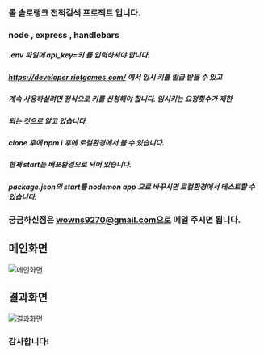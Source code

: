### 롤 솔로랭크 전적검색 프로젝트 입니다.

### node , express , handlebars 

##### .env 파일에 api_key=키 를 입력하셔야 합니다. 

##### https://developer.riotgames.com/ 에서 임시 키를 발급 받을 수 있고

##### 계속 사용하실려면 정식으로 키를 신청해야 합니다. 임시키는 요청횟수가 제한
##### 되는 것으로 알고 있습니다.

##### clone 후에 npm i 후에 로컬환경에서 볼 수 있습니다.

##### 현재 start는 배포환경으로 되어 있습니다.
##### package.json의 start를 nodemon app 으로 바꾸시면 로컬환경에서 테스트할 수 있습니다.

### 궁금하신점은 wowns9270@gmail.com으로 메일 주시면 됩니다.


## 메인화면

![메인화면](https://user-images.githubusercontent.com/46587806/104879806-e5816000-59a1-11eb-808d-0b121fd01cb8.png)

## 결과화면

![결과화면](https://user-images.githubusercontent.com/46587806/104879918-15c8fe80-59a2-11eb-8b90-f6c6093d6d9d.png)

### 감사합니다!